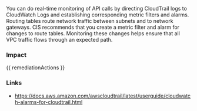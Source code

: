 
You can do real-time monitoring of API calls by directing CloudTrail logs to CloudWatch Logs and establishing corresponding metric filters and alarms.
Routing tables route network traffic between subnets and to network gateways.
CIS recommends that you create a metric filter and alarm for changes to route tables. Monitoring these changes helps ensure that all VPC traffic flows through an expected path.


### Impact
<!-- Add Impact here -->

<!-- DO NOT CHANGE -->
{{ remediationActions }}

### Links
- https://docs.aws.amazon.com/awscloudtrail/latest/userguide/cloudwatch-alarms-for-cloudtrail.html


